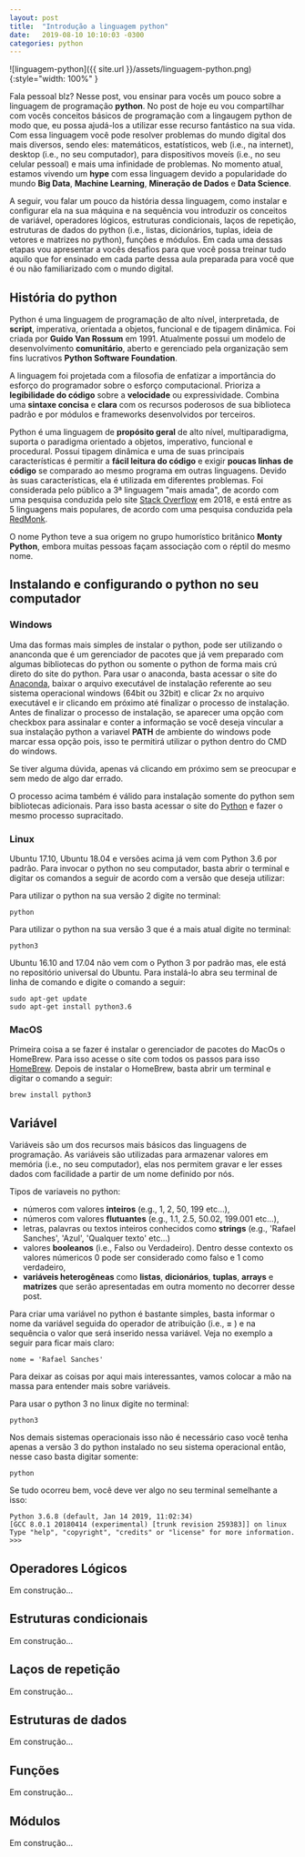 ```yaml
---
layout: post
title:  "Introdução a linguagem python"
date:   2019-08-10 10:10:03 -0300
categories: python
---
```


![linguagem-python]({{ site.url }}/assets/linguagem-python.png){:style="width: 100%" }

Fala pessoal blz? Nesse post, vou ensinar para vocês um pouco sobre a linguagem de programação __python__. No post de hoje eu vou compartilhar com vocês conceitos básicos de programação com a lingaugem python de modo que, eu possa ajudá-los a utilizar esse recurso fantástico na sua vida. Com essa linguagem você pode resolver problemas do mundo digital dos mais diversos,  sendo eles: matemáticos, estatísticos, web (i.e., na internet), desktop (i.e., no seu computador), para dispositivos moveís (i.e., no seu celular pessoal) e mais uma infinidade de problemas. No momento atual, estamos vivendo um __hype__ com essa linguagem devido a popularidade do mundo __Big Data__, __Machine Learning__, __Mineração de Dados__ e __Data Science__.

A seguir, vou falar um pouco da história dessa linguagem, como instalar e configurar ela na sua máquina e na sequência vou introduzir os conceitos de variável, operadores lógicos, estruturas condicionais, laços de repetição, estruturas de dados do python (i.e., listas, dicionários, tuplas, ideia de vetores e matrizes no python), funções e módulos. Em cada uma dessas etapas vou apresentar a vocês desafios para que você possa treinar tudo aquilo que for ensinado em cada parte dessa aula preparada para você que é ou não familiarizado com o mundo digital.

## História do python

Python é uma linguagem de programação de alto nível, interpretada, de __script__, imperativa, orientada a objetos, funcional e de tipagem dinâmica. Foi criada por __Guido Van Rossum__ em 1991. Atualmente possui um modelo de desenvolvimento __comunitário__, aberto e gerenciado pela organização sem fins lucrativos __Python Software Foundation__.

A linguagem foi projetada com a filosofia de enfatizar a importância do esforço do programador sobre o esforço computacional. Prioriza a __legibilidade do código__ sobre a __velocidade__ ou expressividade. Combina uma __sintaxe concisa__ e __clara__ com os recursos poderosos de sua biblioteca padrão e por módulos e frameworks desenvolvidos por terceiros.

Python é uma linguagem de __propósito geral__ de alto nível, multiparadigma, suporta o paradigma orientado a objetos, imperativo, funcional e procedural. Possui tipagem dinâmica e uma de suas principais características é permitir a __fácil leitura do código__ e exigir __poucas linhas de código__ se comparado ao mesmo programa em outras linguagens. Devido às suas características, ela é utilizada em diferentes problemas. Foi considerada pelo público a 3ª linguagem "mais amada", de acordo com uma pesquisa conduzida pelo site [Stack Overflow](https://insights.stackoverflow.com/survey/2018#technology) em 2018, e está entre as 5 linguagens mais populares, de acordo com uma pesquisa conduzida pela [RedMonk](https://redmonk.com/sogrady/2018/03/07/language-rankings-1-18/).

O nome Python teve a sua origem no grupo humorístico britânico __Monty Python__, embora muitas pessoas façam associação com o réptil do mesmo nome.

## Instalando e configurando o python no seu computador

### Windows

Uma das formas mais simples de instalar o python, pode ser utilizando o ananconda que é um gerenciador de pacotes que já vem preparado com algumas bibliotecas do python ou somente o python de forma mais crú direto do site do python. Para usar o anaconda, basta acessar o site do [Anaconda](https://docs.anaconda.com/anaconda/install/windows/), baixar o arquivo executável de instalação referente ao seu sistema operacional windows (64bit ou 32bit) e clicar 2x no arquivo executável e ir clicando em próximo até finalizar o processo de instalação. Antes de finalizar o processo de instalação, se aparecer uma opção com checkbox para assinalar e conter a informação se você deseja vincular a sua instalação python a variavel __PATH__ de ambiente do windows pode marcar essa opção pois, isso te permitirá utilizar o python dentro do CMD do windows.

Se tiver alguma dúvida, apenas vá clicando em próximo sem se preocupar e sem medo de algo dar errado.

O processo acima também é válido para instalação somente do python sem bibliotecas adicionais. Para isso basta acessar o site do [Python](https://www.python.org/downloads/windows/) e fazer o mesmo processo supracitado.

### Linux

Ubuntu 17.10, Ubuntu 18.04 e versões acima  já vem com Python 3.6 por padrão. Para invocar o python no seu computador, basta abrir o terminal e digitar os comandos a seguir de acordo com a versão que deseja utilizar:

Para utilizar o python na sua versão 2 digite no terminal:
```
python
```
Para utilizar o python na sua versão 3 que é a mais atual digite no terminal:
```
python3
```

Ubuntu 16.10 and 17.04 não vem com o Python 3 por padrão mas, ele está no repositório universal do Ubuntu. Para instalá-lo abra seu terminal de linha de comando e digite o comando a seguir:
```
sudo apt-get update
sudo apt-get install python3.6
```

### MacOS

Primeira coisa a se fazer é instalar o gerenciador de pacotes do MacOs o HomeBrew. Para isso acesse o site com todos os passos para isso [HomeBrew](https://brew.sh/). Depois de instalar o HomeBrew, basta abrir um terminal e digitar o comando a seguir:
```
brew install python3
```

## Variável

Variáveis são um dos recursos mais básicos das linguagens de programação. As variáveis são utilizadas para armazenar valores em memória (i.e., no seu computador), elas nos permitem gravar e ler esses dados com facilidade a partir de um nome definido por nós.

Tipos de variaveis no python:
* números com valores __inteiros__ (e.g., 1, 2, 50, 199 etc...),
* números com valores __flutuantes__ (e.g., 1.1, 2.5, 50.02, 199.001 etc...),
* letras, palavras ou textos inteiros conhecidos como __strings__ (e.g., 'Rafael Sanches', 'Azul', 'Qualquer texto' etc...)
* valores __booleanos__ (i.e., Falso ou Verdadeiro). Dentro desse contexto os valores númericos 0 pode ser considerado como falso e 1 como verdadeiro,
* __variáveis heterogêneas__ como __listas__, __dicionários__, __tuplas__, __arrays__ e __matrizes__ que serão apresentadas em outra momento no decorrer desse post.

Para criar uma variável no python é bastante simples, basta informar o nome da variável seguida do operador de atribuição (i.e., __=__ ) e na sequência o valor que será inserido nessa variável. Veja no exemplo a seguir para ficar mais claro:

```
nome = 'Rafael Sanches'
```

Para deixar as coisas por aqui mais interessantes, vamos colocar a mão na massa para entender mais sobre variáveis.

Para usar o python 3 no linux digite no terminal:
```
python3
```
Nos demais sistemas operacionais isso não é necessário caso você tenha apenas a versão 3 do python instalado no seu sistema operacional então, nesse caso basta digitar somente:
```
python
```

Se tudo ocorreu bem, você deve ver algo no seu terminal semelhante a isso:
```
Python 3.6.8 (default, Jan 14 2019, 11:02:34)
[GCC 8.0.1 20180414 (experimental) [trunk revision 259383]] on linux
Type "help", "copyright", "credits" or "license" for more information.
>>>
```




## Operadores Lógicos

Em construção...

## Estruturas condicionais

Em construção...

## Laços de repetição

Em construção...

## Estruturas de dados

Em construção...

## Funções

Em construção...

## Módulos

Em construção...
